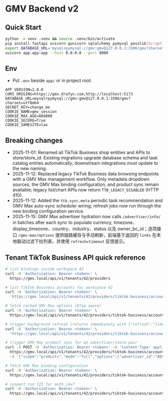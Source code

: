 # GMV Backend v2

## Quick Start

```bash
python -m venv .venv && source .venv/bin/activate
pip install fastapi uvicorn gunicorn sqlalchemy pymysql passlib[bcrypt] itsdangerous pydantic pydantic-settings
export DATABASE_URL='mysql+pymysql://gmv:gmv@127.0.0.1:3306/gmv?charset=utf8mb4'
uvicorn app.app:app --host 0.0.0.0 --port 8000
```

## Env
- Put `.env` beside `app/` or in project root:
```
APP_VERSION=2.0.0
CORS_ORIGINS=https://gmv.drafyn.com,http://localhost:5173
DATABASE_URL=mysql+pymysql://gmv:gmv@127.0.0.1:3306/gmv?charset=utf8mb4
SECRET_KEY=change_me
COOKIE_NAME=gmv_session
COOKIE_MAX_AGE=604800
COOKIE_SECURE=True
COOKIE_SAMESITE=lax
```

## Breaking changes

- 2025-11-01: Renamed all TikTok Business shop entities and APIs to store/store_id. Existing migrations upgrade database schema and task catalog entries automatically; downstream integrations must update to the new naming.
- 2025-11-12: Replaced legacy TikTok Business data browsing endpoints with a GMV Max management workflow. Only metadata dropdown sources, the GMV Max binding configuration, and product sync remain available; legacy list/chart APIs now return `TTB_LEGACY_DISABLED` (HTTP 410).
- 2025-11-12: Added the `ttb.sync.meta` periodic task recommendation and GMV Max auto-sync scheduler wiring; refresh jobs now run through the new binding configuration service.
- 2025-11-15: GMV Max advertiser hydration now calls `/advertiser/info/` in batches after each sync to populate currency, timezone、display_timezone、country、industry、status 以及 owner_bc_id；选项接口 `/gmv-max/options` 提供链路缓存与手动刷新，前端基于返回的 `links` 在本地联动过滤下拉列表，并使用 `refresh=timeout` 反馈提示。

## Tenant TikTok Business API quick reference

```bash
# list bindings inside workspace 42
curl -H 'Authorization: Bearer <token>' \
  https://gmv.local/api/v1/tenants/42/providers

# list TikTok Business accounts for workspace 42
curl -H 'Authorization: Bearer <token>' \
  'https://gmv.local/api/v1/tenants/42/providers/tiktok-business/accounts?page=1&page_size=20'

# fetch cached GMV Max options (ETag aware)
curl -H 'Authorization: Bearer <token>' \
  https://gmv.local/api/v1/tenants/42/providers/tiktok-business/accounts/7/gmv-max/options

# trigger background refresh (returns immediately with {"refresh":"timeout","idempotency_key":...} when no change within 3s)
curl -H 'Authorization: Bearer <token>' \
  'https://gmv.local/api/v1/tenants/42/providers/tiktok-business/accounts/7/gmv-max/options?refresh=1'

# trigger GMV Max product sync for an advertiser/store pair
curl -X POST -H 'Authorization: Bearer <token>' -H 'Content-Type: application/json' \
  https://gmv.local/api/v1/tenants/42/providers/tiktok-business/accounts/7/sync \
  -d '{"scope":"products","mode":"full","options":{"advertiser_id":"ADV123","store_id":"STORE456","eligibility":"gmv_max"}}'

# fetch GMV Max binding configuration
curl -H 'Authorization: Bearer <token>' \
  https://gmv.local/api/v1/tenants/42/providers/tiktok-business/accounts/7/gmv-max/config

# inspect run 123 for auth_id=7
curl -H 'Authorization: Bearer <token>' \
  https://gmv.local/api/v1/tenants/42/providers/tiktok-business/accounts/7/sync-runs/123
```
